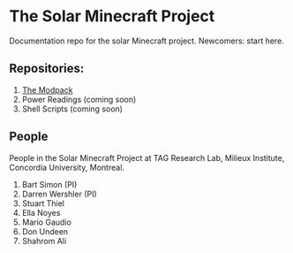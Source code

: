 # The Solar Minecraft Project

Documentation repo for the solar Minecraft project. Newcomers: start here. 

## Repositories: 

1. [The Modpack](https://github.com/en4395/Solar_Minecraft)
2. Power Readings (coming soon)
3. Shell Scripts (coming soon)

## People
People in the Solar Minecraft Project at TAG Research Lab, Milieux Institute, Concordia University, Montreal. 

1. Bart Simon (PI)
2. Darren Wershler (PI)
3. Stuart Thiel
4. Ella Noyes
5. Mario Gaudio
6. Don Undeen
7. Shahrom Ali 
